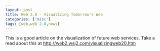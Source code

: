 ```yaml
---
layout: post
title: Web 2.0 - Visualizing Tomorrow's Web
categories: ['misc']
tags: [web,web 2.0,news]
---
```

This is a good article on the visualization of future web services. Take a read about this at <a href="http://web2.wsj2.com/visualizingweb20.htm">http://web2.wsj2.com/visualizingweb20.htm</a>
